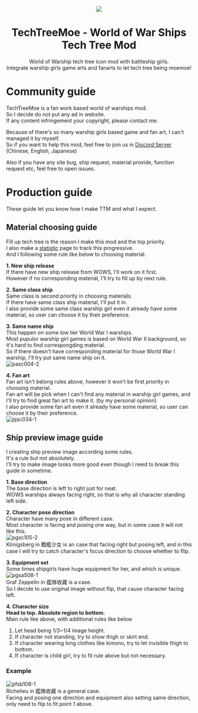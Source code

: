 <p align="center"><img src="https://github.com/harukaxxxx/TechTreeMoe/blob/master/public/img/readme_logo.png?raw=true"></p>
<h1 align="center">TechTreeMoe - World of War Ships Tech Tree Mod</h1>
<p align="center">World of Warship tech tree icon mod with battleship girls.<br>
Integrate warship girls game arts and fanarts to let tech tree being moemoe!</p>

# Community guide

TechTreeMoe is a fan work based world of warships mod.<br>
So I decide do not put any ad in website.<br>
If any content infringement your copyright, please contact me.

Because of there's so many warship girls based game and fan art, I can't managed it by myself.<br>
So if you want to help this mod, feel free to join us in [Discord Server](https://discord.gg/9jE7eP9) (Chinese, English, Japanese)

Also if you have any site bug, ship request, material provide, function request etc, feel free to open issues.

# Production guide

These guide let you know how I make TTM and what I expect.

## Material choosing guide

Fill up tech tree is the reason I make this mod and the top priority.<br>
I also make a [statistic](https://techtreemoe.makinoworks.com/#/charts) page to track this progressive.<br>
And I following some rule like below to choosing material.

**1. New ship release**  
If there have new ship release from WOWS, I'll work on it first.<br>
However if no corresponding material, I'll try to fill up by next rule.

**2. Same class ship**  
Same class is second priority in choosing materials.<br>
If there have same class ship material, I'll put it in.<br>
I also provide some same class warship girl even it already have some material, so user can choose it by their preference.

**3. Same name ship**  
This happen on some low tier World War I warships.<br>
Most pupulor warship girl games is based on World War II background, so it's hard to find correspongding material.<br>
So if there doesn't have corresponding material for those World War I warship, I'll try put same name ship on it.<br>
![pasc004-2](https://raw.githubusercontent.com/harukaxxxx/TechTreeMoe/master/public/img/ship_previews/PASC004-2.png)

**4. Fan art**  
Fan art isn't belong rules above, however it won't be first priority in choosing material.<br>
Fan art will be pick when I can't find any material in warship girl games, and I'll try to find great fan art to make it. (by my personal opinion)<br>
I also provide some fan art even it already have some material, so user can choose it by their preference.<br>
![pjsc034-1](https://raw.githubusercontent.com/harukaxxxx/TechTreeMoe/master/public/img/ship_previews/PJSC034-1.png)

## Ship preview image guide

I creating ship preview image according some rules.<br>
It's a rule but not absolutely.<br>
I'll try to make image looks more good even though I need to break this guide in sometime.

**1. Base direction**  
The base direction is left to right just for neat.  
WOWS warships always facing right, so that is why all character standing left side.

**2. Character pose direction**  
Character have many pose in different case.  
Most character is facing and posing one way, but in some case it will not like this.  
![pgsc105-2](https://raw.githubusercontent.com/harukaxxxx/TechTreeMoe/master/public/img/ship_previews/PGSC105-2.png)  
Königsberg in 戰艦少女 is an case that facing right but posing left, and in this case I will try to catch character's focus direction to choose whether to flip.

**3. Equipment set**  
Some times shipgirls have huge equipment for her, and which is unique.  
![pgsa508-1](https://raw.githubusercontent.com/harukaxxxx/TechTreeMoe/master/public/img/ship_previews/PGSA508-1.png)  
Graf Zeppelin in 艦隊收藏 is a case.  
So I decide to use original image without flip, that cause character facing left.

**4. Character size**  
**Head to top. Absolute region to bottom.**  
Main rule like above, with additional rules like below

1. Let head being 1/3~1/4 image height.
2. If character not standing, try to show thigh or skirt end.
3. If character wearing long clothes like kimono, try to let invisible thigh to bottom.
4. If character is child girl, try to fit rule above but not necessary.

### Example

![pfsb108-1](https://raw.githubusercontent.com/harukaxxxx/TechTreeMoe/master/public/img/ship_previews/PFSB108-1.png)<br>
Richelieu in 艦隊收藏 is a general case.<br>
Facing and posing one direction and equipment also setting same direction, only need to flip to fit point 1 above.

